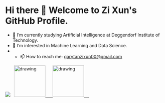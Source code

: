 # Hi there 👋 Welcome to Zi Xun's GitHub Profile.
- 🔭 I’m currently studying Artificial Intelligence at Deggendorf Institute of Technology.
- 🌱 I’m interested in Machine Learning and Data Science.
- - 📫 How to reach me: garytanzixun00@gmail.com

<a href="https://www.zixuntan.com"><img src="https://img.shields.io/badge/website-000000?style=for-the-badge&logo=About.me&logoColor=white" /></a>&nbsp;&nbsp;
<a href="https://www.linkedin.com/in/zi-xun-tan/"><img src="https://res.cloudinary.com/importdata/image/upload/v1595012354/linkedin_t9qiwy.png" alt="drawing" width="100"/> &nbsp;&nbsp;&nbsp;&nbsp;
<a href="https://www.youtube.com/@garytanzx"><img src="https://res.cloudinary.com/importdata/image/upload/v1595012354/yt_logo_jjgys4.png" alt="drawing" width="100"/>&nbsp;&nbsp;&nbsp;&nbsp;


<!--
**Gary0417/Gary0417** is a ✨ _special_ ✨ repository because its `README.md` (this file) appears on your GitHub profile.

Here are some ideas to get you started:

- 🔭 I’m currently working on ...
- 🌱 I’m currently learning ...
- 👯 I’m looking to collaborate on ...
- 🤔 I’m looking for help with ...
- 💬 Ask me about ...
- 📫 How to reach me: ...
- 😄 Pronouns: ...
- ⚡ Fun fact: ...
-->
